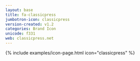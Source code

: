 ```yaml
---
layout: base
title: fa-classicpress
jumbotron-icon: classicpress
version-created: v1.2
categories: Brand Icon
unicode: f331
web: classicpress.net
---
```


{% include examples/icon-page.html icon="classicpress" %}
